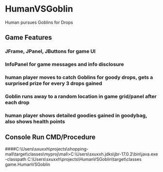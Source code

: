 # HumanVSGoblin
Human pursues Goblins for Drops

## Game Features
### JFrame, JPanel, JButtons for game UI
### InfoPanel for game messages and info disclosure
### human player moves to catch Goblins for goody drops, gets a surprised prize for every 3 drops gained
### Goblin runs away to a random location in game grid/panel after each drop
### human player shows detailed goodies gained in goodybag, also shows health points

## Console Run CMD/Procedure
####C:\Users\sxuxxh\projects\shopping-mall\target\classes\myproj\mall>C:\Users\sxuxxh\.jdks\jbr-17.0.2\bin\java.exe -classpath C:\Users\sxuxxh\projects\HumanVSGoblin\target\classes game.HumanVSGoblin